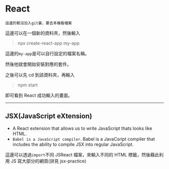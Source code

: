 # React

`這邊的都沒加入git裏，要去本機看檔案`

這邊可以在一個新的資料夾，然後輸入

> npx create-react-app my-app

這邊的`my-app`是可以自行設定的檔案名稱。

然後他就會開始安裝對應的套件。

之後可以先 cd 到該資料夾，再輸入

> npm start

即可看到 React 成功輸入的畫面。

---

## JSX(JavaScript eXtension)

- A React extension that allows us to write JavaScript thats looks like HTML.
- `Babel is a JavaScript compiler`. Babel is a JavaCsript compiler that includes the ability to compile JSX into regular JavaScript.

這邊可以透過`import`不同 JSReact 檔案，來輸入不同的 HTML 標籤，然後藉此利用 JS 寫大部分的網頁(詳見 jsx-practice)
